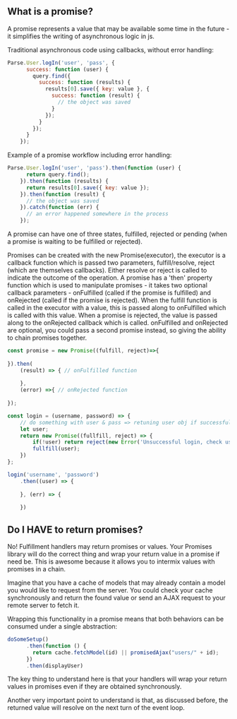 ## What is a promise?

A promise represents a value that may be available some time in the future - it simplifies the writing of asynchronous logic in js.

Traditional asynchronous code using callbacks, without error handling:

```javascript
Parse.User.logIn('user', 'pass', {
      success: function (user) {
        query.find({
          success: function (results) {
            results[0].save({ key: value }, {
              success: function (result) {
                // the object was saved
              }
            });
          }
        });
      }
    });
```

Example of a promise workflow including error handling:

```javascript
Parse.User.logIn('user', 'pass').then(function (user) {
      return query.find();
    }).then(function (results) {
      return results[0].save({ key: value });
    }).then(function (result) {
      // the object was saved
    }).catch(function (err) {
      // an error happened somewhere in the process
    });
````

A promise can have one of three states, fulfilled, rejected or pending (when a promise is waiting to be fulfilled or rejected).

Promises can be created with the new Promise(executor), the executor is a callback function which is passed two parameters, fulfill/resolve, reject (which are themselves callbacks). Either resolve or reject is called to indicate the outcome of the operation. A promise has a 'then' property function which is used to manipulate promises - it takes two optional callback parameters - onFulfilled (called if the promise is fulfilled) and onRejected (called if the promise is rejected). When the fulfill function is called in the executor with a value, this is passed along to onFulfilled which is called with this value. When a promise is rejected, the value is passed along to the onRejected callback which is called. onFulfilled and onRejected are optional, you could pass a second promise instead, so giving the ability to chain promises together.

```javascript
const promise = new Promise((fulfill, reject)=>{
    
}).then(
    (result) => { // onFulfilled function
        
    },
    (error) =>{ // onRejected function
    
});
```

```javascript
const login = (username, password) => {
    // do something with user & pass => retuning user obj if successful
    let user;
    return new Promise((fullfill, reject) => {
        if(!user) return reject(new Error('Unsuccessful login, check username and password'));
        fullfill(user);
    })
};

login('username', 'password')
    .then((user) => {
    
    }, (err) => {
    
    })

```



##  Do I HAVE to return promises?

No! Fulfillment handlers may return promises or values. Your Promises
library will do the correct thing and wrap your return value in a promise if
need be. This is awesome because it allows you to intermix values with
promises in a chain.

Imagine that you have a cache of models that may already contain a model you
would like to request from the server. You could check your cache
synchronously and return the found value or send an AJAX request to your
remote server to fetch it.

Wrapping this functionality in a promise means that both behaviors can be
consumed under a single abstraction:

```javascript
doSomeSetup()
      .then(function () {
        return cache.fetchModel(id) || promisedAjax("users/" + id);
      })
      .then(displayUser)
```

The key thing to understand here is that your handlers will wrap your
return values in promises even if they are obtained synchronously.

Another very important point to understand is that, as discussed before, the
returned value will resolve on the next turn of the event loop.
